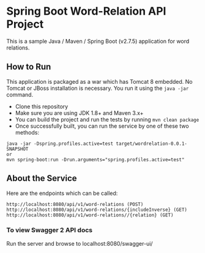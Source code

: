 # Spring Boot Word-Relation API Project

This is a sample Java / Maven / Spring Boot (v2.7.5) application for word relations.

## How to Run

This application is packaged as a war which has Tomcat 8 embedded. No Tomcat or JBoss installation is necessary. You run it using the ```java -jar``` command.

* Clone this repository
* Make sure you are using JDK 1.8+ and Maven 3.x+
* You can build the project and run the tests by running ```mvn clean package```
* Once successfully built, you can run the service by one of these two methods:
```
java -jar -Dspring.profiles.active=test target/wordrelation-0.0.1-SNAPSHOT
or
mvn spring-boot:run -Drun.arguments="spring.profiles.active=test"
```

## About the Service

Here are the endpoints which can be called:

```
http://localhost:8080/api/v1/word-relations (POST)
http://localhost:8080/api/v1/word-relations/{includeInverse} (GET)
http://localhost:8080/api/v1/word-relations//{relation} (GET)
```

### To view Swagger 2 API docs

Run the server and browse to localhost:8080/swagger-ui/